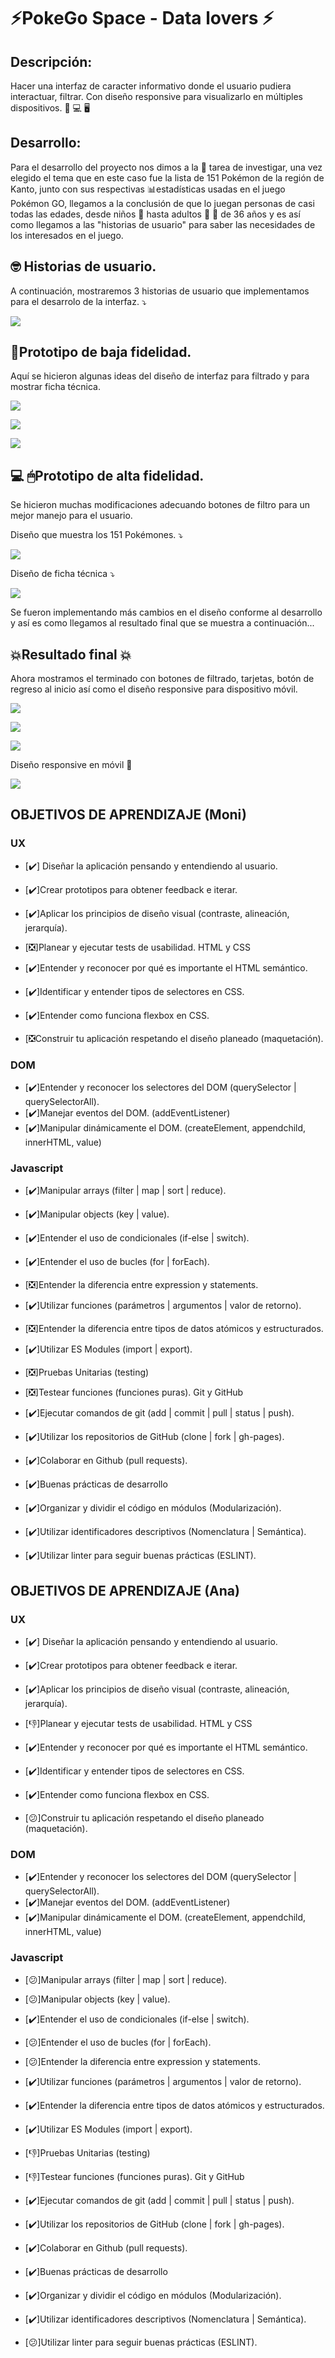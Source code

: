 # ⚡️PokeGo Space - Data lovers ⚡️

## Descripción:
Hacer una interfaz de caracter informativo donde el usuario pudiera interactuar, filtrar. Con diseño responsive para visualizarlo en múltiples dispositivos. 📱 💻 🖥

## Desarrollo:
Para el desarrollo del proyecto nos dimos a la 📓 tarea de investigar, una vez elegido el tema que en este caso fue la lista de 151 Pokémon de la región de Kanto, junto con sus respectivas 📊estadísticas usadas en el juego Pokémon GO, llegamos a la conclusión de que lo juegan personas de casi todas las edades, desde niños 👦 hasta adultos 🙎 👩 de 36 años y es así como llegamos a las "historias de usuario" para saber las necesidades de los interesados en el juego.

## 🤓 Historias de usuario.
A continuación, mostraremos 3 historias de usuario que implementamos para el desarrolo de la interfaz. ⤵️ 

![ ](src/images/PokeGoSpaceUserHist.png) 


## 📝Prototipo de baja fidelidad.

Aquí se hicieron algunas ideas del diseño de interfaz para filtrado y para mostrar ficha técnica. 

![ ](src/images/img01.jpeg)

![ ](src/images/img02.jpeg)

![ ](src/images/img03.jpeg)

## 💻 🖱Prototipo de alta fidelidad.

Se hicieron muchas modificaciones adecuando botones de filtro para un mejor manejo para el usuario.

Diseño que muestra los 151 Pokémones. ⤵️

![ ](src/images/5cb07bfc-0767-4563-8468-5c85585cc537.jpeg)

Diseño de ficha técnica ⤵️

![ ](src/images/843ccb08-5f72-42c6-b0c9-86ecd5e89166.jpeg)

Se fueron implementando más cambios en el diseño conforme al desarrollo y así es como llegamos al resultado final que se muestra a continuación...

## 💥Resultado final 💥

Ahora mostramos el terminado con botones de filtrado, tarjetas, botón de regreso al inicio así como el diseño responsive para dispositivo móvil.

![ ](src/images/img04.jpeg)

![ ](src/images/img05.jpeg)

![ ](src/images/img06.jpeg)

Diseño responsive en móvil 📱 


![ ](src/images/6a408ca3-c0e8-48a2-bff5-2767ebb23cea.jpeg)

## OBJETIVOS DE APRENDIZAJE (Moni)

### UX

- [✔️] Diseñar la aplicación pensando y entendiendo al usuario.
- [✔️]Crear prototipos para obtener feedback e iterar.
- [✔️]Aplicar los principios de diseño visual (contraste, alineación, jerarquía).

- [❎]Planear y ejecutar tests de usabilidad.
    HTML y CSS

- [✔️]Entender y reconocer por qué es importante el HTML semántico.
- [✔️]Identificar y entender tipos de selectores en CSS.
- [✔️]Entender como funciona flexbox en CSS.
- [❎Construir tu aplicación respetando el diseño planeado (maquetación).

### DOM

- [✔️]Entender y reconocer los selectores del DOM (querySelector | querySelectorAll).
- [✔️]Manejar eventos del DOM. (addEventListener)
- [✔️]Manipular dinámicamente el DOM. (createElement, appendchild, innerHTML, value)

### Javascript

- [✔️]Manipular arrays (filter | map | sort | reduce).
- [✔️]Manipular objects (key | value).
- [✔️]Entender el uso de condicionales (if-else | switch).
- [✔️]Entender el uso de bucles (for | forEach).
- [❎]Entender la diferencia entre expression y statements.
- [✔️]Utilizar funciones (parámetros | argumentos | valor de retorno).
- [❎]Entender la diferencia entre tipos de datos atómicos y estructurados.
- [✔️]Utilizar ES Modules (import | export).
- [❎]Pruebas Unitarias (testing)

- [❎]Testear funciones (funciones puras).
Git y GitHub

- [✔️]Ejecutar comandos de git (add | commit | pull | status | push).
- [✔️]Utilizar los repositorios de GitHub (clone | fork | gh-pages).
- [✔️]Colaborar en Github (pull requests).
- [✔️]Buenas prácticas de desarrollo

- [✔️]Organizar y dividir el código en módulos (Modularización).
- [✔️]Utilizar identificadores descriptivos (Nomenclatura | Semántica).
- [✔️]Utilizar linter para seguir buenas prácticas (ESLINT).


## OBJETIVOS DE APRENDIZAJE (Ana)

### UX

- [✔️] Diseñar la aplicación pensando y entendiendo al usuario.
- [✔️]Crear prototipos para obtener feedback e iterar.
- [✔️]Aplicar los principios de diseño visual (contraste, alineación, jerarquía).

- [👎]Planear y ejecutar tests de usabilidad.
    HTML y CSS

- [✔️]Entender y reconocer por qué es importante el HTML semántico.
- [✔️]Identificar y entender tipos de selectores en CSS.
- [✔️]Entender como funciona flexbox en CSS.
- [😕]Construir tu aplicación respetando el diseño planeado (maquetación).

### DOM

- [✔️]Entender y reconocer los selectores del DOM (querySelector | querySelectorAll).
- [✔️]Manejar eventos del DOM. (addEventListener)
- [✔️]Manipular dinámicamente el DOM. (createElement, appendchild, innerHTML, value)

### Javascript

- [😕]Manipular arrays (filter | map | sort | reduce).
- [😕]Manipular objects (key | value).
- [✔️]Entender el uso de condicionales (if-else | switch).
- [😕]Entender el uso de bucles (for | forEach).
- [😕]Entender la diferencia entre expression y statements.
- [✔️]Utilizar funciones (parámetros | argumentos | valor de retorno).
- [✔️]Entender la diferencia entre tipos de datos atómicos y estructurados.
- [✔️]Utilizar ES Modules (import | export).
- [👎]Pruebas Unitarias (testing)

- [👎]Testear funciones (funciones puras).
Git y GitHub

- [✔️]Ejecutar comandos de git (add | commit | pull | status | push).
- [✔️]Utilizar los repositorios de GitHub (clone | fork | gh-pages).
- [✔️]Colaborar en Github (pull requests).
- [✔️]Buenas prácticas de desarrollo

- [✔️]Organizar y dividir el código en módulos (Modularización).
- [✔️]Utilizar identificadores descriptivos (Nomenclatura | Semántica).
- [😕]Utilizar linter para seguir buenas prácticas (ESLINT).